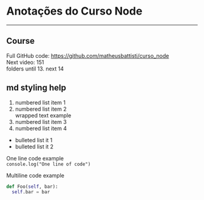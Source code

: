 # Anotações do Curso Node

---

## Course

Full GitHub code: https://github.com/matheusbattisti/curso_node \
Next video: 151 \
folders until 13. next 14

## md styling help

1.  numbered list item 1
1.  numbered list item 2\
    wrapped text example
1.  numbered list item 3
1.  numbered list item 4

- bulleted list it 1
- bulleted list it 2

One line code example \
`console.log("One line of code")`

Multiline code example

```python
def Foo(self, bar):
  self.bar = bar
```
